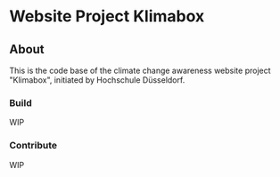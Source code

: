 # Website Project Klimabox

## About

This is the code base of the climate change awareness website project "Klimabox", initiated by Hochschule Düsseldorf.

### Build

WIP

### Contribute

WIP